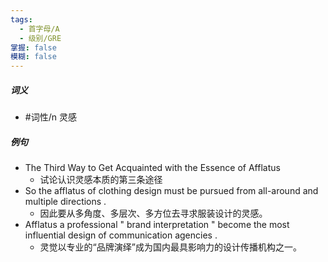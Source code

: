```yaml
---
tags:
  - 首字母/A
  - 级别/GRE
掌握: false
模糊: false
---
```

##### 词义
- #词性/n  灵感
##### 例句
- The Third Way to Get Acquainted with the Essence of Afflatus
	- 试论认识灵感本质的第三条途径
- So the afflatus of clothing design must be pursued from all-around and multiple directions .
	- 因此要从多角度、多层次、多方位去寻求服装设计的灵感。
- Afflatus a professional " brand interpretation " become the most influential design of communication agencies .
	- 灵觉以专业的“品牌演绎”成为国内最具影响力的设计传播机构之一。
